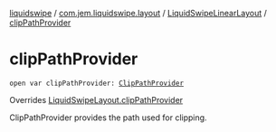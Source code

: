 [liquidswipe](../../index.md) / [com.jem.liquidswipe.layout](../index.md) / [LiquidSwipeLinearLayout](index.md) / [clipPathProvider](./clip-path-provider.md)

# clipPathProvider

`open var clipPathProvider: `[`ClipPathProvider`](../../com.jem.liquidswipe.base/-clip-path-provider/index.md)

Overrides [LiquidSwipeLayout.clipPathProvider](../../com.jem.liquidswipe.base/-liquid-swipe-layout/clip-path-provider.md)

ClipPathProvider provides the path used for clipping.

